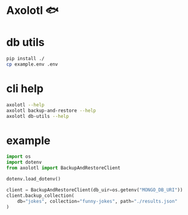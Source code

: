 # Axolotl 🐟


# db utils
```bash
pip install ./
cp example.env .env
```

# cli help
```bash
axolotl --help 
axolotl backup-and-restore --help
axolotl db-utils --help
```


# example
```python
import os
import dotenv
from axolotl import BackupAndRestoreClient

dotenv.load_dotenv()

client = BackupAndRestoreClient(db_uir=os.getenv("MONGO_DB_URI"))
client.backup_collection(
    db="jokes", collection="funny-jokes", path="./results.json"
)
```